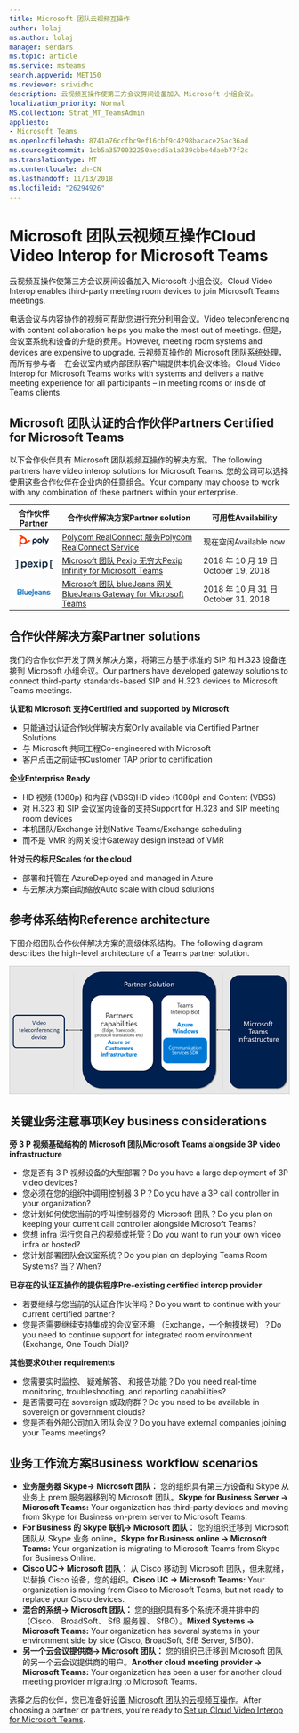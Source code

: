 ```yaml
---
title: Microsoft 团队云视频互操作
author: lolaj
ms.author: lolaj
manager: serdars
ms.topic: article
ms.service: msteams
search.appverid: MET150
ms.reviewer: srividhc
description: 云视频互操作使第三方会议房间设备加入 Microsoft 小组会议。
localization_priority: Normal
MS.collection: Strat_MT_TeamsAdmin
appliesto:
- Microsoft Teams
ms.openlocfilehash: 8741a76ccfbc9ef16cbf9c4298bacace25ac36ad
ms.sourcegitcommit: 1cb5a3570032250aecd5a1a839cbbe4daeb77f2c
ms.translationtype: MT
ms.contentlocale: zh-CN
ms.lasthandoff: 11/13/2018
ms.locfileid: "26294926"
---
```

# <a name="cloud-video-interop-for-microsoft-teams"></a><span data-ttu-id="23d92-103">Microsoft 团队云视频互操作</span><span class="sxs-lookup"><span data-stu-id="23d92-103">Cloud Video Interop for Microsoft Teams</span></span>

<span data-ttu-id="23d92-104">云视频互操作使第三方会议房间设备加入 Microsoft 小组会议。</span><span class="sxs-lookup"><span data-stu-id="23d92-104">Cloud Video Interop enables third-party meeting room devices to join Microsoft Teams meetings.</span></span>

<span data-ttu-id="23d92-105">电话会议与内容协作的视频可帮助您进行充分利用会议。</span><span class="sxs-lookup"><span data-stu-id="23d92-105">Video teleconferencing with content collaboration helps you make the most out of meetings.</span></span> <span data-ttu-id="23d92-106">但是，会议室系统和设备的升级的费用。</span><span class="sxs-lookup"><span data-stu-id="23d92-106">However, meeting room systems and devices are expensive to upgrade.</span></span> <span data-ttu-id="23d92-107">云视频互操作的 Microsoft 团队系统处理，而所有参与者 – 在会议室内或内部团队客户端提供本机会议体验。</span><span class="sxs-lookup"><span data-stu-id="23d92-107">Cloud Video Interop for Microsoft Teams works with systems and delivers a native meeting experience for all participants – in meeting rooms or inside of Teams clients.</span></span> 

## <a name="partners-certified-for-microsoft-teams"></a><span data-ttu-id="23d92-108">Microsoft 团队认证的合作伙伴</span><span class="sxs-lookup"><span data-stu-id="23d92-108">Partners Certified for Microsoft Teams</span></span>

<span data-ttu-id="23d92-109">以下合作伙伴具有 Microsoft 团队视频互操作的解决方案。</span><span class="sxs-lookup"><span data-stu-id="23d92-109">The following partners have video interop solutions for Microsoft Teams.</span></span> <span data-ttu-id="23d92-110">您的公司可以选择使用这些合作伙伴在企业内的任意组合。</span><span class="sxs-lookup"><span data-stu-id="23d92-110">Your company may choose to work with any combination of these partners within your enterprise.</span></span> 


|<span data-ttu-id="23d92-111">合作伙伴</span><span class="sxs-lookup"><span data-stu-id="23d92-111">Partner</span></span>|<span data-ttu-id="23d92-112">合作伙伴解决方案</span><span class="sxs-lookup"><span data-stu-id="23d92-112">Partner solution</span></span>|<span data-ttu-id="23d92-113">可用性</span><span class="sxs-lookup"><span data-stu-id="23d92-113">Availability</span></span>|
|----|---|----|
|![Polycom RealConnect](media/polycom.png) | <span data-ttu-id="23d92-115"><a href="https://aka.ms/PolycomRealConnect" target="_blank">Polycom RealConnect 服务</a></span><span class="sxs-lookup"><span data-stu-id="23d92-115"><a href="https://aka.ms/PolycomRealConnect" target="_blank">Polycom RealConnect Service</a></span></span> |<span data-ttu-id="23d92-116">现在空闲</span><span class="sxs-lookup"><span data-stu-id="23d92-116">Available now</span></span>|
|![Pexip 无穷大](media/pexip.png)| <span data-ttu-id="23d92-118"><a href="https://aka.ms/PexipInfinity" target="_blank">Microsoft 团队 Pexip 无穷大</a></span><span class="sxs-lookup"><span data-stu-id="23d92-118"><a href="https://aka.ms/PexipInfinity" target="_blank">Pexip Infinity for Microsoft Teams</a></span></span> | <span data-ttu-id="23d92-119">2018 年 10 月 19 日</span><span class="sxs-lookup"><span data-stu-id="23d92-119">October 19, 2018</span></span>|
|![BlueJeans 网关](media/bluejeans.png)| <span data-ttu-id="23d92-121"><a href="https://aka.ms/BluejeansGateway" target="_blank">Microsoft 团队 blueJeans 网关</a></span><span class="sxs-lookup"><span data-stu-id="23d92-121"><a href="https://aka.ms/BluejeansGateway" target="_blank">BlueJeans Gateway for Microsoft Teams</a></span></span> | <span data-ttu-id="23d92-122">2018 年 10 月 31 日</span><span class="sxs-lookup"><span data-stu-id="23d92-122">October 31, 2018</span></span>|

## <a name="partner-solutions"></a><span data-ttu-id="23d92-123">合作伙伴解决方案</span><span class="sxs-lookup"><span data-stu-id="23d92-123">Partner solutions</span></span>

<span data-ttu-id="23d92-124">我们的合作伙伴开发了网关解决方案，将第三方基于标准的 SIP 和 H.323 设备连接到 Microsoft 小组会议。</span><span class="sxs-lookup"><span data-stu-id="23d92-124">Our partners have developed gateway solutions to connect third-party standards-based SIP and H.323 devices to Microsoft Teams meetings.</span></span>  
 
<span data-ttu-id="23d92-125">**认证和 Microsoft 支持**</span><span class="sxs-lookup"><span data-stu-id="23d92-125">**Certified and supported by Microsoft**</span></span>

- <span data-ttu-id="23d92-126">只能通过认证合作伙伴解决方案</span><span class="sxs-lookup"><span data-stu-id="23d92-126">Only available via Certified Partner Solutions</span></span>
- <span data-ttu-id="23d92-127">与 Microsoft 共同工程</span><span class="sxs-lookup"><span data-stu-id="23d92-127">Co-engineered with Microsoft</span></span>
- <span data-ttu-id="23d92-128">客户点击之前证书</span><span class="sxs-lookup"><span data-stu-id="23d92-128">Customer TAP prior to certification</span></span>

<span data-ttu-id="23d92-129">**企业**</span><span class="sxs-lookup"><span data-stu-id="23d92-129">**Enterprise Ready**</span></span>

- <span data-ttu-id="23d92-130">HD 视频 (1080p) 和内容 (VBSS)</span><span class="sxs-lookup"><span data-stu-id="23d92-130">HD video (1080p) and Content (VBSS)</span></span>
- <span data-ttu-id="23d92-131">对 H.323 和 SIP 会议室内设备的支持</span><span class="sxs-lookup"><span data-stu-id="23d92-131">Support for H.323 and SIP meeting room devices</span></span>
- <span data-ttu-id="23d92-132">本机团队/Exchange 计划</span><span class="sxs-lookup"><span data-stu-id="23d92-132">Native Teams/Exchange scheduling</span></span>
- <span data-ttu-id="23d92-133">而不是 VMR 的网关设计</span><span class="sxs-lookup"><span data-stu-id="23d92-133">Gateway design instead of VMR</span></span>

<span data-ttu-id="23d92-134">**针对云的标尺**</span><span class="sxs-lookup"><span data-stu-id="23d92-134">**Scales for the cloud**</span></span>

- <span data-ttu-id="23d92-135">部署和托管在 Azure</span><span class="sxs-lookup"><span data-stu-id="23d92-135">Deployed and managed in Azure</span></span>
- <span data-ttu-id="23d92-136">与云解决方案自动缩放</span><span class="sxs-lookup"><span data-stu-id="23d92-136">Auto scale with cloud solutions</span></span>

 
## <a name="reference-architecture"></a><span data-ttu-id="23d92-137">参考体系结构</span><span class="sxs-lookup"><span data-stu-id="23d92-137">Reference architecture</span></span>

<span data-ttu-id="23d92-138">下图介绍团队合作伙伴解决方案的高级体系结构。</span><span class="sxs-lookup"><span data-stu-id="23d92-138">The following diagram describes the high-level architecture of a Teams partner solution.</span></span>

![团队云视频互操作合作伙伴解决方案](media/teams-cloud-video-interop-partner-solution.png)

## <a name="key-business-considerations"></a><span data-ttu-id="23d92-140">关键业务注意事项</span><span class="sxs-lookup"><span data-stu-id="23d92-140">Key business considerations</span></span>

<span data-ttu-id="23d92-141">**旁 3 P 视频基础结构的 Microsoft 团队**</span><span class="sxs-lookup"><span data-stu-id="23d92-141">**Microsoft Teams alongside 3P video infrastructure**</span></span>

- <span data-ttu-id="23d92-142">您是否有 3 P 视频设备的大型部署？</span><span class="sxs-lookup"><span data-stu-id="23d92-142">Do you have a large deployment of 3P video devices?</span></span>
- <span data-ttu-id="23d92-143">您必须在您的组织中调用控制器 3 P？</span><span class="sxs-lookup"><span data-stu-id="23d92-143">Do you have a 3P call controller in your organization?</span></span>
- <span data-ttu-id="23d92-144">您计划如何使您当前的呼叫控制器旁的 Microsoft 团队？</span><span class="sxs-lookup"><span data-stu-id="23d92-144">Do you plan on keeping your current call controller alongside Microsoft Teams?</span></span>
- <span data-ttu-id="23d92-145">您想 infra 运行您自己的视频或托管？</span><span class="sxs-lookup"><span data-stu-id="23d92-145">Do you want to run your own video infra or hosted?</span></span> 
- <span data-ttu-id="23d92-146">您计划部署团队会议室系统？</span><span class="sxs-lookup"><span data-stu-id="23d92-146">Do you plan on deploying Teams Room Systems?</span></span> <span data-ttu-id="23d92-147">当？</span><span class="sxs-lookup"><span data-stu-id="23d92-147">When?</span></span>

<span data-ttu-id="23d92-148">**已存在的认证互操作的提供程序**</span><span class="sxs-lookup"><span data-stu-id="23d92-148">**Pre-existing certified interop provider**</span></span>

- <span data-ttu-id="23d92-149">若要继续与您当前的认证合作伙伴吗？</span><span class="sxs-lookup"><span data-stu-id="23d92-149">Do you want to continue with your current certified partner?</span></span>
- <span data-ttu-id="23d92-150">您是否需要继续支持集成的会议室环境 （Exchange，一个触摸拨号）？</span><span class="sxs-lookup"><span data-stu-id="23d92-150">Do you need to continue support for integrated room environment (Exchange, One Touch Dial)?</span></span>

<span data-ttu-id="23d92-151">**其他要求**</span><span class="sxs-lookup"><span data-stu-id="23d92-151">**Other requirements**</span></span>

- <span data-ttu-id="23d92-152">您需要实时监控、 疑难解答、 和报告功能？</span><span class="sxs-lookup"><span data-stu-id="23d92-152">Do you need real-time monitoring, troubleshooting, and reporting capabilities?</span></span>
- <span data-ttu-id="23d92-153">是否需要可在 sovereign 或政府群？</span><span class="sxs-lookup"><span data-stu-id="23d92-153">Do you need to be available in sovereign or government clouds?</span></span>
- <span data-ttu-id="23d92-154">您是否有外部公司加入团队会议？</span><span class="sxs-lookup"><span data-stu-id="23d92-154">Do you have external companies joining your Teams meetings?</span></span> 

## <a name="business-workflow-scenarios"></a><span data-ttu-id="23d92-155">业务工作流方案</span><span class="sxs-lookup"><span data-stu-id="23d92-155">Business workflow scenarios</span></span>

- <span data-ttu-id="23d92-156">**业务服务器 Skype-> Microsoft 团队：** 您的组织具有第三方设备和 Skype 从业务上 prem 服务器移到的 Microsoft 团队。</span><span class="sxs-lookup"><span data-stu-id="23d92-156">**Skype for Business Server -> Microsoft Teams:** Your organization has third-party devices and moving from Skype for Business on-prem server to Microsoft Teams.</span></span>  
- <span data-ttu-id="23d92-157">**For Business 的 Skype 联机-> Microsoft 团队：** 您的组织迁移到 Microsoft 团队从 Skype 业务 online。</span><span class="sxs-lookup"><span data-stu-id="23d92-157">**Skype for Business online -> Microsoft Teams:** Your organization is migrating to Microsoft Teams from Skype for Business Online.</span></span>
- <span data-ttu-id="23d92-158">**Cisco UC-> Microsoft 团队：** 从 Cisco 移动到 Microsoft 团队，但未就绪，以替换 Cisco 设备，您的组织。</span><span class="sxs-lookup"><span data-stu-id="23d92-158">**Cisco UC -> Microsoft Teams:** Your organization is moving from Cisco to Microsoft Teams, but not ready to replace your Cisco devices.</span></span>
- <span data-ttu-id="23d92-159">**混合的系统-> Microsoft 团队：** 您的组织具有多个系统环境并排中的 （Cisco、 BroadSoft、 SfB 服务器、 SfBO）。</span><span class="sxs-lookup"><span data-stu-id="23d92-159">**Mixed Systems -> Microsoft Teams:** Your organization has several systems in your environment side by side (Cisco, BroadSoft, SfB Server, SfBO).</span></span>
- <span data-ttu-id="23d92-160">**另一个云会议提供商-> Microsoft 团队：** 您的组织已迁移到 Microsoft 团队的另一个云会议提供商的用户。</span><span class="sxs-lookup"><span data-stu-id="23d92-160">**Another cloud meeting provider -> Microsoft Teams:** Your organization has been a user for another cloud meeting provider migrating to Microsoft Teams.</span></span>


<span data-ttu-id="23d92-161">选择之后的伙伴，您已准备好[设置 Microsoft 团队的云视频互操作](cloud-video-interop-for-teams-set-up.md)。</span><span class="sxs-lookup"><span data-stu-id="23d92-161">After choosing a partner or partners, you're ready to [Set up Cloud Video Interop for Microsoft Teams](cloud-video-interop-for-teams-set-up.md).</span></span> 
